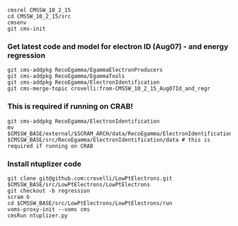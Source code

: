 ```
cmsrel CMSSW_10_2_15
cd CMSSW_10_2_15/src
cmsenv
git cms-init
```

### Get latest code and model for electron ID (Aug07) - and energy regression
```
git cms-addpkg RecoEgamma/EgammaElectronProducers
git cms-addpkg RecoEgamma/EgammaTools
git cms-addpkg RecoEgamma/ElectronIdentification
git cms-merge-topic crovelli:from-CMSSW_10_2_15_Aug07Id_and_regr
```

### This is required if running on CRAB!
```
git cms-addpkg RecoEgamma/ElectronIdentification
mv $CMSSW_BASE/external/$SCRAM_ARCH/data/RecoEgamma/ElectronIdentification/data/LowPtElectrons $CMSSW_BASE/src/RecoEgamma/ElectronIdentification/data # this is required if running on CRAB
 ```

### Install ntuplizer code
```
git clone git@github.com:crovelli/LowPtElectrons.git $CMSSW_BASE/src/LowPtElectrons/LowPtElectrons 
git checkout -b regression
scram b
cd $CMSSW_BASE/src/LowPtElectrons/LowPtElectrons/run
voms-proxy-init --voms cms
cmsRun ntuplizer.py 
```
